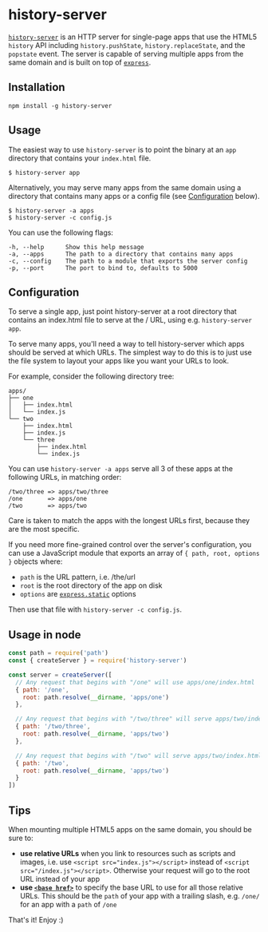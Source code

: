 # history-server

[`history-server`](https://npmjs.com/package/history-server) is an HTTP server for single-page apps that use the HTML5 `history` API including `history.pushState`, `history.replaceState`, and the `popstate` event. The server is capable of serving multiple apps from the same domain and is built on top of [`express`](https://www.npmjs.com/package/express).

## Installation

    npm install -g history-server

## Usage

The easiest way to use `history-server` is to point the binary at an `app` directory that contains your `index.html` file.

    $ history-server app

Alternatively, you may serve many apps from the same domain using a directory that contains many apps or a config file (see [Configuration](#configuration) below).

    $ history-server -a apps
    $ history-server -c config.js

You can use the following flags:

    -h, --help      Show this help message
    -a, --apps      The path to a directory that contains many apps
    -c, --config    The path to a module that exports the server config
    -p, --port      The port to bind to, defaults to 5000

## Configuration

To serve a single app, just point history-server at a root directory that contains an index.html file to serve at the / URL, using e.g. `history-server app`.

To serve many apps, you'll need a way to tell history-server which apps should be served at which URLs. The simplest way to do this is to just use the file system to layout your apps like you want your URLs to look.

For example, consider the following directory tree:

    apps/
    ├── one
    │   ├── index.html
    │   └── index.js
    └── two
        ├── index.html
        ├── index.js
        └── three
            ├── index.html
            └── index.js

You can use `history-server -a apps` serve all 3 of these apps at the following URLs, in matching order:

    /two/three => apps/two/three
    /one       => apps/one
    /two       => apps/two

Care is taken to match the apps with the longest URLs first, because they are the most specific.

If you need more fine-grained control over the server's configuration, you can use a JavaScript module that exports an array of `{ path, root, options }` objects where:

- `path` is the URL pattern, i.e. /the/url
- `root` is the root directory of the app on disk
- `options` are [`express.static`](http://expressjs.com/en/api.html#express.static) options

Then use that file with `history-server -c config.js`.

## Usage in node

```js
const path = require('path')
const { createServer } = require('history-server')

const server = createServer([
  // Any request that begins with "/one" will use apps/one/index.html
  { path: '/one',
    root: path.resolve(__dirname, 'apps/one')
  },

  // Any request that begins with "/two/three" will serve apps/two/index.html
  { path: '/two/three',
    root: path.resolve(__dirname, 'apps/two')
  },

  // Any request that begins with "/two" will serve apps/two/index.html
  { path: '/two',
    root: path.resolve(__dirname, 'apps/two')
  }
])
```

## Tips

When mounting multiple HTML5 apps on the same domain, you should be sure to:

- **use relative URLs** when you link to resources such as scripts and images, i.e. use `<script src="index.js"></script>` instead of `<script src="/index.js"></script>`. Otherwise your request will go to the root URL instead of your app
- **use [`<base href>`](https://developer.mozilla.org/en-US/docs/Web/HTML/Element/base)** to specify the base URL to use for all those relative URLs. This should be the `path` of your app with a trailing slash, e.g. `/one/` for an app with a `path` of `/one`

That's it! Enjoy :)
